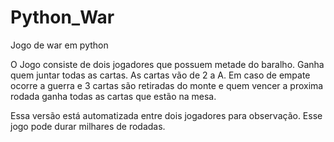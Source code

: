# Python_War
Jogo de war em python


O Jogo consiste de dois jogadores que possuem metade do baralho. Ganha quem juntar todas as cartas.
As cartas vão de 2 a A. Em caso de empate ocorre a guerra e 3 cartas são retiradas do monte e quem vencer a proxima rodada ganha todas as cartas que estão na mesa.

Essa versão está automatizada entre dois jogadores para observação. Esse jogo pode durar milhares de rodadas.
